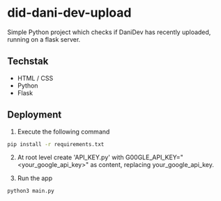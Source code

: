 # did-dani-dev-upload
Simple Python project which checks if DaniDev has recently uploaded, running on a flask server.

## Techstak
- HTML / CSS
- Python
- Flask

## Deployment

1. Execute the following command
```bash
pip install -r requirements.txt
```

2. At root level create 'API_KEY.py' with G00GLE_API_KEY="<your_google_api_key>" as content, replacing your_google_api_key.

3. Run the app
```bash
python3 main.py
```